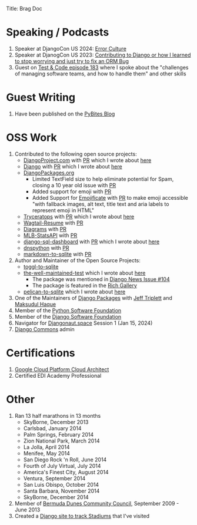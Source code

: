 Title: Brag Doc

# Speaking / Podcasts

1. Speaker at DjangoCon US 2024: [Error Culture](https://2024.djangocon.us/talks/error-culture/)
2. Speaker at DjanogCon US 2023: [Contributing to Django or how I learned to stop worrying and just try to fix an ORM Bug](https://youtu.be/VPldDxuJDsg?si=r2ob3j4zIeYZY7tO)
3. Guest on [Test & Code episode 183](https://testandcode.com/183) where I spoke about the "challenges of managing software teams, and how to handle them" and other skills

# Guest Writing

1. Have been published on the [PyBites Blog](https://pybit.es/author/ryancheley/)

# OSS Work

1. Contributed to the following open source projects:
    - [DjangoProject.com](https://www.djangoproject.com) with [PR](https://github.com/django/django/pull/12128) which I wrote about [here](https://www.ryancheley.com/2019/12/07/my-first-commit-to-an-open-source-project-django/)
    - [Django](https://github.com/django/django/) with [PR](https://github.com/django/django/pull/16243) which I wrote about [here](https://www.ryancheley.com/2022/11/12/contributing-to-django/)
    - [DjangoPackages.org](https://djangopackages.org)
        - Limited TextField size to help eliminate potential for Spam, closing a 10 year old issue with [PR](https://github.com/djangopackages/djangopackages/commit/5463558eb5f6a10978158946c7867725b57d14dd)
        - Added support for emoji with [PR](https://github.com/djangopackages/djangopackages/commit/051c5ca14d25cb39d7d56ea63e4cfb317d78c13c)
        - Added Support for [Emojificate](https://pypi.org/project/emojificate/) with [PR](https://github.com/djangopackages/djangopackages/pull/849) to make emoji accessible "with fallback images, alt text, title text and aria labels to represent emoji in HTML"
    - [Tryceratops](https://pypi.org/project/tryceratops/) with [PR](https://github.com/guilatrova/tryceratops/commits?author=ryancheley) which I wrote about [here](https://www.ryancheley.com/2021/08/07/contributing-to-tryceratops/)
    - [Wagtail-Resume](https://pypi.org/project/wagtail-resume/) with [PR](https://github.com/adinhodovic/wagtail-resume/pull/32)
    - [Diagrams](https://pypi.org/project/diagrams/) with [PR](https://github.com/mingrammer/diagrams/pull/426)
    - [MLB-StatsAPI](https://pypi.org/project/MLB-StatsAPI/) with [PR](https://github.com/toddrob99/MLB-StatsAPI/pull/41)
    - [django-sql-dashboard](https://pypi.org/project/django-sql-dashboard/) with [PR](https://github.com/simonw/django-sql-dashboard/pull/138) which I wrote about [here](https://www.ryancheley.com/2021/07/09/contributing-to-django-sql-dashboard/)
    - [dnspython](https://pypi.org/project/dnspython/) with [PR](https://github.com/rthalley/dnspython/issues/775)
    - [markdown-to-sqlite](https://pypi.org/project/markdown-to-sqlite/) with [PR](https://github.com/simonw/markdown-to-sqlite/pull/3)
2. Author and Maintainer of the Open Source Projects:
      - [toggl-to-sqlite](https://pypi.org/project/toggl-to-sqlite/)
      - [the-well-maintained-test](https://pypi.org/project/the-well-maintained-test/) which I wrote about [here](https://cur.at/4n0KtYP?m=web)
        - The package was mentioned in [Django News Issue #104](https://django-news.com/issues/104)
        - The package is featured in the [Rich Gallery](https://www.textualize.io/rich/gallery/4)
      - [pelican-to-sqlite](https://pypi.org/project/pelican-to-sqlite/) which I wrote about [here](https://www.ryancheley.com/2022/01/16/adding-search-to-my-pelican-blog-with-datasette/)
3. One of the Maintainers of [Django Packages](https://djangopackages.org) with [Jeff Triplett](https://github.com/jefftriplett) and [Maksudul Haque](https://fosstodon.org/@saadmk11)
4. Member of the [Python Software Foundation](https://www.python.org/users/rcheley/)
5. Member of the [Django Software Foundation](https://www.djangoproject.com/foundation/minutes/2021/nov/11/dsf-board-monthly-meeting/)
6. Navigator for [Djangonaut.space](https://djangonaut.space) Session 1 (Jan 15, 2024)
7. [Django Commons](https://github.com/django-commons/) admin

# Certifications

1. [Google Cloud Platform Cloud Architect](https://www.credential.net/f8e9ee03-67cb-48e3-8d3e-d824afc6265b?key=38397759fd07a2225d694c34d34f994bcdde3b9922962d865e4e9c6df478f139)
2. Certified EDI Academy Professional

# Other

1. Ran 13 half marathons in 13 months
    - SkyBorne, December 2013
    - Carlsbad, January 2014
    - Palm Springs, February 2014
    - Zion National Park, March 2014
    - La Jolla, April 2014
    - Menifee, May 2014
    - San Diego Rock 'n Roll, June 2014
    - Fourth of July Virtual, July 2014
    - America's Finest City, August 2014
    - Ventura, September 2014
    - San Luis Obispo, October 2014
    - Santa Barbara, November 2014
    - SkyBorne, December 2014
2. Member of [Bermuda Dunes Community Council](https://rivco4.org/Councils/Community-Councils), September 2009 - June 2013
3. Created a [Django site to track Stadiums](https://stadiatracker.com/Pages/home) that I've visited
